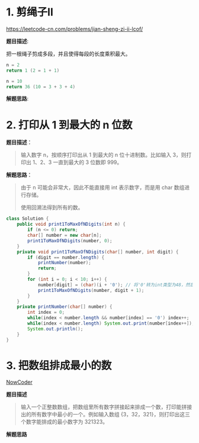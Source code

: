 # 1. 剪绳子Ⅱ

 https://leetcode-cn.com/problems/jian-sheng-zi-ii-lcof/ 

**题目描述**:

把一根绳子剪成多段，并且使得每段的长度乘积最大。

```java
n = 2
return 1 (2 = 1 + 1)

n = 10
return 36 (10 = 3 + 3 + 4)
```

**解题思路**: 

# 2. 打印从 1 到最大的 n 位数

**题目描述**：

> 输入数字 n，按顺序打印出从 1 到最大的 n 位十进制数。比如输入 3，则打印出 1、2、3 一直到最大的 3 位数即 999。

**解题思路**：

> 由于 n 可能会非常大，因此不能直接用 int 表示数字，而是用 char 数组进行存储。
>
> 使用回溯法得到所有的数。

```java
class Solution {
    public void print1ToMaxOfNDigits(int n) {
        if (n <= 0) return;
        char[] number = new char[n];
        print1ToMaxOfNDigits(number, 0);
    }
    private void print1ToMaxOfNDigits(char[] number, int digit) {
    	if (digit == number.length) {
            printNumber(number);
            return;
        }
        for (int i = 0; i < 10; i++) {
            number[digit] = (char)(i + '0'); // 将'0'转为int类型为48，然后将(48+i)转换为char类型
            print1ToMaxOfNDigits(number, digit + 1);
        }
    }
    private printNumber(char[] number) {
        int index = 0;
        while(index < number.length && number[index] == '0') index++;
        while(index < number.length) System.out.print(number[index++]);
        System.out.println();
    }
}
```

# 3. 把数组排成最小的数

[NowCoder](https://www.nowcoder.com/practice/8fecd3f8ba334add803bf2a06af1b993?tpId=13&tqId=11185&tPage=1&rp=1&ru=/ta/coding-interviews&qru=/ta/coding-interviews/question-ranking&from=cyc_github)

**题目描述**

> 输入一个正整数数组，把数组里所有数字拼接起来排成一个数，打印能拼接出的所有数字中最小的一个。例如输入数组 {3，32，321}，则打印出这三个数字能排成的最小数字为 321323。

**解题思路**

```java

```

